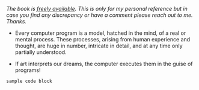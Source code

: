 _The book is [freely available](https://mitpress.mit.edu/sites/default/files/sicp/index.html).
This is only for my personal reference but in case you find any discrepancy or have a comment please reach out to me. Thanks._

- Every computer program is a model, hatched in the mind, of a real or mental process. These processes, arising from human experience and thought, are huge in number, intricate in detail, and at any time only partially understood.

- If art interprets our dreams, the computer executes them in the guise of programs!

```markdown
sample code block
```
